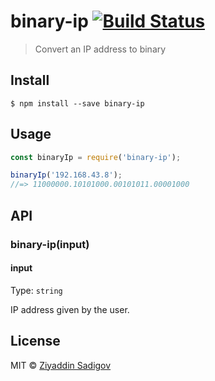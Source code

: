 # binary-ip [![Build Status](https://travis-ci.org/ziyaddin/binary-ip.svg?branch=master)](https://travis-ci.org/ziyaddin/binary-ip)

> Convert an IP address to binary


## Install

```
$ npm install --save binary-ip
```


## Usage

```js
const binaryIp = require('binary-ip');

binaryIp('192.168.43.8');
//=> 11000000.10101000.00101011.00001000
```


## API

### binary-ip(input)

#### input

Type: `string`

IP address given by the user.


## License

MIT © [Ziyaddin Sadigov](https://github.com/ziyaddin)
